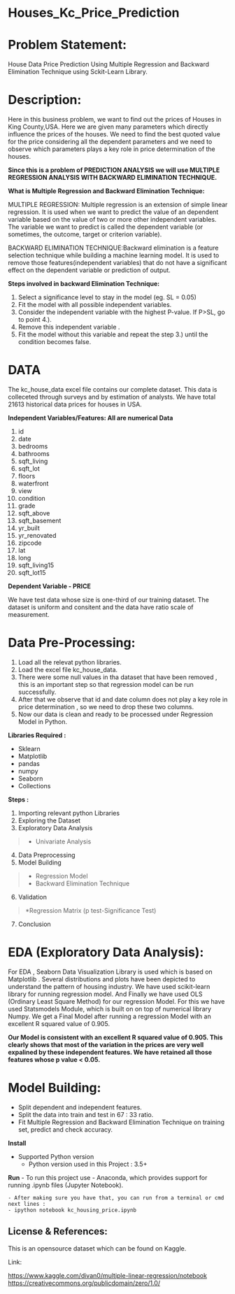 # Houses_Kc_Price_Prediction

# Problem Statement:
House Data Price Prediction Using Multiple Regression and Backward Elimination Technique using Sckit-Learn Library.
# Description:
Here in this business problem, we want to find out the prices of Houses in King County,USA. Here we are given many parameters which directly influence the prices of the houses. We need to find the best quoted value for the price considering all the dependent parameters and we need to observe which parameters plays a key role in price determination of the houses.

**Since this is a problem of PREDICTION ANALYSIS we will use MULTIPLE REGRESSION ANALYSIS WITH BACKWARD ELIMINATION TECHNIQUE.**

**What is Multiple Regression and Backward Elimination Technique:**

MULTIPLE REGRESSION: Multiple regression is an extension of simple linear regression. It is used when we want to predict the value of an dependent variable based on the value of two or more other independent variables. The variable we want to predict is called the dependent variable (or sometimes, the outcome, target or criterion variable).

BACKWARD ELIMINATION TECHNIQUE:Backward elimination is a feature selection technique while building a machine learning model. It is used to remove those features(independent variables) that do not have a significant effect on the dependent variable or prediction of output.

 **Steps involved in backward Elimination Technique:**
 
1. Select a significance level to stay in the model (eg. SL = 0.05)
2. Fit the model with all possible independent variables.
3. Consider the independent variable with the highest P-value. If P>SL, go to point 4.).
4. Remove this independent variable .
5. Fit the model without this variable and repeat the step 3.) until the condition becomes false.

# DATA
The kc_house_data excel file contains our complete dataset. This data is colleceted through surveys and by estimation of analysts.
We have total 21613 historical data prices for houses in USA.

 **Independent Variables/Features: All are numerical Data**
1.	id   
2.	date
3.	bedrooms
4.	bathrooms
5.	sqft_living
6.	sqft_lot
7.	floors
8.	waterfront
9.	view
10. condition
11.	grade
12.	sqft_above
13.	sqft_basement
14.	yr_built
15.	yr_renovated
16.	zipcode
17.	lat
18.	long
19.	sqft_living15
20.	sqft_lot15

**Dependent Variable - PRICE**

We have test data whose size is one-third of our training dataset.
The dataset is uniform and consitent and the data have ratio scale of measurement.

# Data Pre-Processing:
1. Load all the relevat python libraries.
2. Load the excel file kc_house_data.
3. There were some null values in tha dataset that have been removed , this is an important step so that regression model can be run successfully.
4. After that we observe that id and date column does not play a key role in price determination , so we need to drop these two columns.
5. Now our data is clean and ready to be processed under Regression Model in Python.

**Libraries Required :**
- Sklearn 
- Matplotlib
- pandas
- numpy
- Seaborn
- Collections

 **Steps :**
1. Importing relevant python Libraries
2. Exploring the Dataset
3. Exploratory Data Analysis
> * Univariate Analysis
4. Data Preprocessing
5. Model Building
> * Regression Model
> * Backward Elimination Technique
6. Validation
> *Regression Matrix (p test-Significance Test)
7. Conclusion

# EDA (Exploratory Data Analysis):
For EDA , Seaborn Data Visualization Library is used which is based on Matplotlib . Several distributions and plots have been depicted to understand the pattern of housing industry.
We have used scikit-learn library for running regression model.
And Finally we have used OLS (Ordinary Least Square Method) for our regression Model. For this we have used Statsmodels Module, which is built on on top of numerical library Numpy. We get a Final Model after running a regression Model with an excellent R squared value of 0.905.

**Our Model is consistent with an excellent R squared value of 0.905. This clearly shows that most of the variation in the prices are very well expalined by these independent features. We have retained all those features whose p value < 0.05.**

# Model Building:
* Split dependent and independent features.
* Split the data into train and test in 67 : 33 ratio.
* Fit Multiple Regression and Backward Elimination Technique on training set, predict and check accuracy.


**Install**
- Supported Python version
    - Python version used in this Project : 3.5+

**Run**
    - To run this project use - Anaconda, which provides support for running .ipynb files (Jupyter Notebook). 
    
    - After making sure you have that, you can run from a terminal or cmd next lines :
    - ipython notebook kc_housing_price.ipynb
   
   
   ## License & References:
This is an opensource dataset which can be found on Kaggle. 

Link:

https://www.kaggle.com/divan0/multiple-linear-regression/notebook
https://creativecommons.org/publicdomain/zero/1.0/
